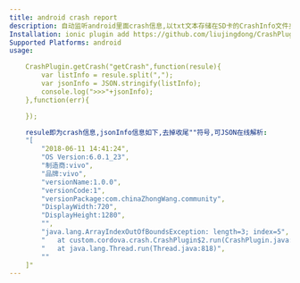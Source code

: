 ```yaml
---
title: android crash report 
description: 自动监听android里面crash信息,以txt文本存储在SD卡的CrashInfo文件夹里面,调用getCrash可获取crash信息,获取后自动删除CrashInfo文件夹
Installation: ionic plugin add https://github.com/liujingdong/CrashPlugin.git
Supported Platforms: android
usage:

	CrashPlugin.getCrash("getCrash",function(resule){
		var listInfo = resule.split(",");
		var jsonInfo = JSON.stringify(listInfo);
		console.log(">>>"+jsonInfo);
	},function(err){

	});

	resule即为crash信息,jsonInfo信息如下,去掉收尾""符号,可JSON在线解析:
	"[
		"2018-06-11 14:41:24",
		"OS Version:6.0.1_23",
		"制造商:vivo",
		"品牌:vivo",
		"versionName:1.0.0",
		"versionCode:1",
		"versionPackage:com.chinaZhongWang.community",
		"DisplayWidth:720",
		"DisplayHeight:1280",
		"",
		"java.lang.ArrayIndexOutOfBoundsException: length=3; index=5",
		"	at custom.cordova.crash.CrashPlugin$2.run(CrashPlugin.java:95)",
		"	at java.lang.Thread.run(Thread.java:818)",
		""
    ]"
---
```


